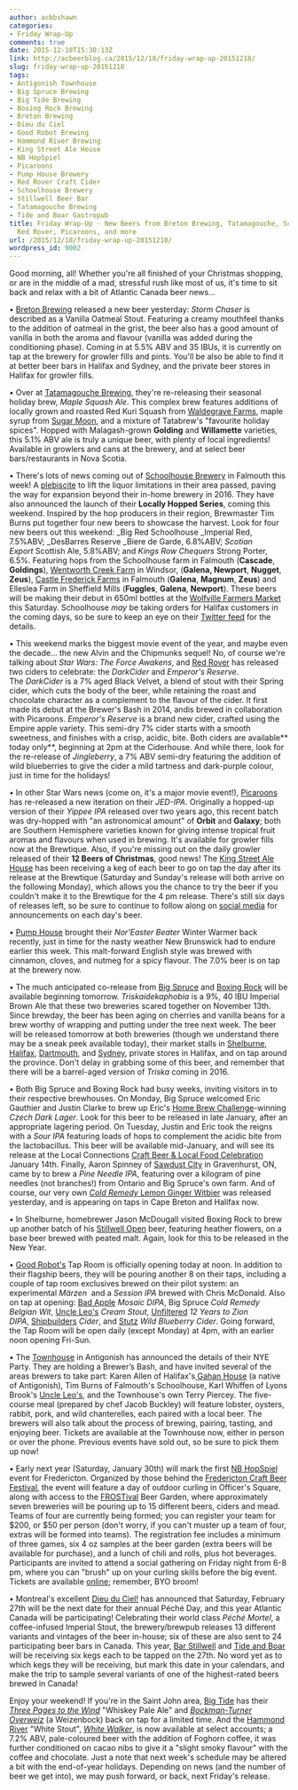 ```yaml
---
author: acbbshawn
categories:
- Friday Wrap-Up
comments: true
date: 2015-12-18T15:30:13Z
link: http://acbeerblog.ca/2015/12/18/friday-wrap-up-20151218/
slug: friday-wrap-up-20151218
tags:
- Antigonish Townhouse
- Big Spruce Brewing
- Big Tide Brewing
- Boxing Rock Brewing
- Breton Brewing
- Dieu du Ciel
- Good Robot Brewing
- Hammond River Brewing
- King Street Ale House
- NB HopSpiel
- Picaroons
- Pump House Brewery
- Red Rover Craft Cider
- Schoolhouse Brewery
- Stillwell Beer Bar
- Tatamagouche Brewing
- Tide and Boar Gastropub
title: Friday Wrap-Up - New Beers from Breton Brewing, Tatamagouche, Schoolhouse,
  Red Rover, Picaroons, and more
url: /2015/12/18/friday-wrap-up-20151218/
wordpress_id: 9002
---
```


Good morning, all! Whether you're all finished of your Christmas shopping, or are in the middle of a mad, stressful rush like most of us, it's time to sit back and relax with a bit of Atlantic Canada beer news...

• [Breton Brewing](http://bretonbrewing.ca/) released a new beer yesterday: _Storm Chaser_ is described as a Vanilla Oatmeal Stout. Featuring a creamy mouthfeel thanks to the addition of oatmeal in the grist, the beer also has a good amount of vanilla in both the aroma and flavour (vanilla was added during the conditioning phase). Coming in at 5.5% ABV and 35 IBUs, it is currently on tap at the brewery for growler fills and pints. You'll be also be able to find it at better beer bars in Halifax and Sydney, and the private beer stores in Halifax for growler fills.

• Over at [Tatamagouche Brewing](http://tatabrew.com/), they're re-releasing their seasonal holiday brew, _Maple Squash Ale_. This complex brew features additions of locally grown and roasted Red Kuri Squash from [Waldegrave Farms](http://www.waldegravefarm.com/), maple syrup from [Sugar Moon](http://www.sugarmoon.ca/), and a mixture of Tatabrew's "favourite holiday spices". Hopped with Malagash-grown **Golding** and **Willamette** varieties, this 5.1% ABV ale is truly a unique beer, with plenty of local ingredients! Available in growlers and cans at the brewery, and at select beer bars/restaurants in Nova Scotia.

• There's lots of news coming out of [Schoolhouse Brewery](http://www.schoolhousebrewery.ca/) in Falmouth this week! A [plebiscite](http://www.hantsjournal.ca/News/Local/2015-12-09/article-4370173/West-Hants-residents-approve-lifting-liquor-limitations/1) to lift the liquor limitations in their area passed, paving the way for expansion beyond their in-home brewery in 2016. They have also announced the launch of their **Locally Hopped Series**, coming this weekend. Inspired by the hop producers in their region, Brewmaster Tim Burns put together four new beers to showcase the harvest. Look for four new beers out this weekend: _Big Red Schoolhouse _Imperial Red, 7.5%ABV; _DesBarres Reserve _Biere de Garde, 6.8%ABV; _Scotian Export_ Scottish Ale, 5.8%ABV; and _Kings Row Chequers_ Strong Porter, 6.5%. Featuring hops from the Schoolhouse farm in Falmouth (**Cascade**, **Goldings**), [Wentworth Creek Farm](https://www.facebook.com/wentworthcreekfarm/) in Windsor, (**Galena, Newport**, **Nugget**, **Zeus**), [Castle Frederick Farms](https://www.facebook.com/castlefrederickfarms/) in Falmouth (**Galena**, **Magnum**, **Zeus**) and Elleslea Farm in Sheffield Mills (**Fuggles**, **Galena**, **Newport**). These beers will be making their debut in 650ml bottles at the [Wolfville Farmers Market](http://www.wolfvillefarmersmarket.ca/) this Saturday. Schoolhouse *may* be taking orders for Halifax customers in the coming days, so be sure to keep an eye on their [Twitter feed](https://twitter.com/SHBPrincipal) for the details.

• This weekend marks the biggest movie event of the year, and maybe even the decade... the new Alvin and the Chipmunks sequel! No, of course we're talking about _Star Wars: The Force Awakens_, and [Red Rover](http://www.redroverbrew.com/) has released two ciders to celebrate: the _DarkCider_ and _Emperor's Reserve_. The _DarkCider_ is a 7% aged Black Velvet, a blend of stout with their Spring cider, which cuts the body of the beer, while retaining the roast and chocolate character as a complement to the flavour of the cider. It first made its debut at the Brewer's Bash in 2014, andis brewed in collaboration with Picaroons. _Emperor's Reserve_ is a brand new cider, crafted using the Empire apple variety. This semi-dry 7% cider starts with a smooth sweetness, and finishes with a crisp, acidic, bite. Both ciders are available** today only**, beginning at 2pm at the Ciderhouse. And while there, look for the re-release of _Jingleberry_, a 7% ABV semi-dry featuring the addition of wild blueberries to give the cider a mild tartness and dark-purple colour, just in time for the holidays!

• In other Star Wars news (come on, it's a major movie event!), [Picaroons](https://www.facebook.com/picaroons) has re-released a new iteration on their _JED-IPA_. Originally a hopped-up version of their _Yippee IPA_ released over two years ago, this recent batch was dry-hopped with "an astronomical amount" of **Orbit** and **Galaxy**; both are Southern Hemisphere varieties known for giving intense tropical fruit aromas and flavours when used in brewing. It's available for growler fills now at the Brewtique. Also, if you're missing out on the daily growler released of their **12 Beers of Christmas**, good news! The [King Street Ale House](http://thekingstreetalehouse.ca/) has been receiving a keg of each beer to go on tap the day after its release at the Brewtique (Saturday and Sunday's release will both arrive on the following Monday), which allows you the chance to try the beer if you couldn't make it to the Brewtique for the 4 pm release. There's still six days of releases left, so be sure to continue to follow along on [social media](https://twitter.com/picaroons) for announcements on each day's beer.

• [Pump House](http://beer.pumphousebrewery.ca/) brought their _Nor'Easter Beater_ Winter Warmer back recently, just in time for the nasty weather New Brunswick had to endure earlier this week. This malt-forward English style was brewed with cinnamon, cloves, and nutmeg for a spicy flavour. The 7.0% beer is on tap at the brewery now.

• The much anticipated co-release from [Big Spruce](http://www.bigspruce.ca/) and [Boxing Rock](http://www.boxingrock.ca/) will be available beginning tomorrow. _Triskaidekaphobia_ is a 9%, 40 IBU Imperial Brown Ale that these two breweries scared together on November 13th. Since brewday, the beer has been aging on cherries and vanilla beans for a brew worthy of wrapping and putting under the tree next week. The beer will be released tomorrow at both breweries (though we understand there may be a sneak peek available today), their market stalls in [Shelburne](http://www.shelburnensfarmersmarket.ca/), [Halifax](http://www.halifaxfarmersmarket.com/), [Dartmouth](http://www.alderneylanding.com/market/), and [Sydney](http://www.capebretonfarmersmarket.com/), private stores in Halifax, and on tap around the province. Don't delay in grabbing some of this beer, and remember that there will be a barrel-aged version of _Triska_ coming in 2016.

• Both Big Spruce and Boxing Rock had busy weeks, inviting visitors in to their respective brewhouses. On Monday, Big Spruce welcomed Eric Gauthier and Justin Clarke to brew up Eric's [Home Brew Challenge](https://www.facebook.com/events/815036745283070/)-winning _Czech Dark Lager_. Look for this beer to be released in late January, after an appropriate lagering period. On Tuesday, Justin and Eric took the reigns with a _Sour IPA_ featuring loads of hops to complement the acidic bite from the lactobacillus. This beer will be available mid-January, and will see its release at the Local Connections [Craft Beer & Local Food Celebration](http://localconnections.ca/events/view/536/the-third-annual-craft-beer-local-food-celebration) January 14th. Finally, Aaron Spinney of [Sawdust City](http://www.sawdustcitybrewing.com/) in Gravenhurst, ON, came by to brew a _Pine Needle IPA_, featuring over a kilogram of pine needles (not branches!) from Ontario and Big Spruce's own farm. And of course, our very own [_Cold Remedy_ Lemon Ginger Witbier](http://acbeerblog.ca/2015/12/17/cold-remedy/) was released yesterday, and is appearing on taps in Cape Breton and Halifax now.

• In Shelburne, homebrewer Jason McDougall visited Boxing Rock to brew up another batch of his [Stillwell Open](http://blog.barstillwell.com/theopen/) beer, featuring heather flowers, on a base beer brewed with peated malt. Again, look for this to be released in the New Year.

• [Good Robot's](http://wroughtironbrewing.ca/) Tap Room is officially opening today at noon. In addition to their flagship beers, they will be pouring another 8 on their taps, including a couple of tap room exclusives brewed on their pilot system: an experimental _Märzen_  and a _Session IPA_ brewed with Chris McDonald. Also on tap at opening: [Bad Apple](http://badapplebrewhouse.ca/) _Mosaic DIPA_, Big Spruce _Cold Remedy Belgian Wit_, [Uncle Leo's](http://uncleleosbrewery.ca/) _Cream Stout_, [Unfiltered](http://unfuckingfiltered.com/) _12 Years to Zion DIPA_, [Shipbuilders](http://www.shipbuilderscider.ca/) _Cider_, and [Stutz](http://www.stutzcider.com/) _Wild Blueberry Cider_. Going forward, the Tap Room will be open daily (except Monday) at 4pm, with an earlier noon opening Fri-Sun.

• The [Townhouse](http://antigonishtownhouse.wordpress.com/) in Antigonish has announced the details of their NYE Party. They are holding a Brewer’s Bash, and have invited several of the areas brewers to take part: Karen Allen of Halifax's[ Gahan House](http://halifax.gahan.ca/) (a native of Antigonish), Tim Burns of Falmouth's Schoolhouse, Karl Whiffen of Lyons Brook's [Uncle Leo's](http://uncleleosbrewery.ca/), and the Townhouse's own Terry Piercey. The five-course meal (prepared by chef Jacob Buckley) will feature lobster, oysters, rabbit, pork, and wild chanterelles, each paired with a local beer. The brewers will also talk about the process of brewing, pairing, tasting, and enjoying beer. Tickets are available at the Townhouse now, either in person or over the phone. Previous events have sold out, so be sure to pick them up now!

• Early next year (Saturday, January 30th) will mark the first [NB HopSpiel](https://www.facebook.com/events/519971988178613/) event for Fredericton. Organized by those behind the [Fredericton Craft Beer Festival](http://www.frederictoncraftbeerfestival.com/), the event will feature a day of outdoor curling in Officer's Square, along with access to the [FROSTival](http://www.tourismfredericton.ca/en/thingstodo/Frostival.asp) Beer Garden, where approximately seven breweries will be pouring up to 15 different beers, ciders and mead. Teams of four are currently being formed; you can register your team for $200, or $50 per person (don't worry, if you can't muster up a team of four, extras will be formed into teams). The registration fee includes a minimum of three games, six 4 oz samples at the beer garden (extra beers will be available for purchase), and a lunch of chili and rolls, plus hot beverages. Participants are invited to attend a social gathering on Friday night from 6-8 pm, where you can "brush" up on your curling skills before the big event. Tickets are available [online](http://www.eventbrite.ca/e/nb-hopspiel-2016-tickets-19776457918?aff=FB); remember, BYO broom!

• Montreal's excellent [Dieu du Ciel!](http://dieuduciel.com/en/) has announced that Saturday, February 27th will be the next date for their annual Péché Day, and this year Atlantic Canada will be participating! Celebrating their world class _Péché Mortel_, a coffee-infused Imperial Stout, the brewery/brewpub releases 13 different variants and vintages of the beer in-house; six of these are also sent to 24 participating beer bars in Canada. This year, [Bar Stillwell](http://www.barstillwell.com/) and [Tide and Boar](http://www.tideandboar.com/) will be receiving six kegs each to be tapped on the 27th. No word yet as to which kegs they will be receiving, but mark this date in your calendars, and make the trip to sample several variants of one of the highest-rated beers brewed in Canada!

Enjoy your weekend! If you're in the Saint John area, [Big Tide](https://www.facebook.com/pages/Big-Tide-Brewing-Co/301456876447) has their _[Three Pages to the Wind](http://acbeerblog.ca/2014/04/11/friday-wrap-up-20140411/)_ "Whiskey Pale Ale" and _[Bockman-Turner Overweiz](http://acbeerblog.ca/2015/11/06/friday-wrap-up-20151106/)_ (a Weizenbock) back on tap for a limited time. And the [Hammond River](https://www.facebook.com/hammondriverbrewery) "White Stout", _[White Walker](http://acbeerblog.ca/2015/11/13/friday-wrap-up-20151113/)_, is now available at select accounts; a 7.2% ABV, pale-coloured beer with the addition of Foghorn coffee, it was further conditioned on cacao nibs to give it a "slight smoky flavour" with the coffee and chocolate. Just a note that next week's schedule may be altered a bit with the end-of-year holidays. Depending on news (and the number of beer we get into), we may push forward, or back, next Friday's release.
